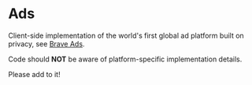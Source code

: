 # Ads

Client-side implementation of the world's first global ad platform built on privacy, see [Brave Ads](https://brave.com/brave-ads-launch/).

Code should **NOT** be aware of platform-specific implementation details.

Please add to it!
